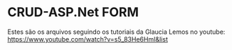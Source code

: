 # CRUD-ASP.Net FORM

Estes são os arquivos seguindo os tutoriais da Glaucia Lemos
no youtube: https://www.youtube.com/watch?v=s5_83He6HmI&list
